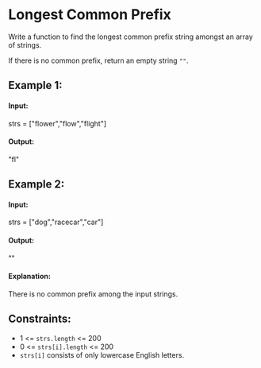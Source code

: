 # Longest Common Prefix

Write a function to find the longest common prefix string amongst an array of strings.

If there is no common prefix, return an empty string `""`.

 

## Example 1:

#### Input: 

strs = ["flower","flow","flight"]

#### Output: 

"fl"



## Example 2:

#### Input: 

strs = ["dog","racecar","car"]

#### Output: 

""

#### Explanation: 

There is no common prefix among the input strings.
 


## Constraints:
- 1 <= `strs.length` <= 200
- 0 <= `strs[i].length` <= 200
- `strs[i]` consists of only lowercase English letters.
